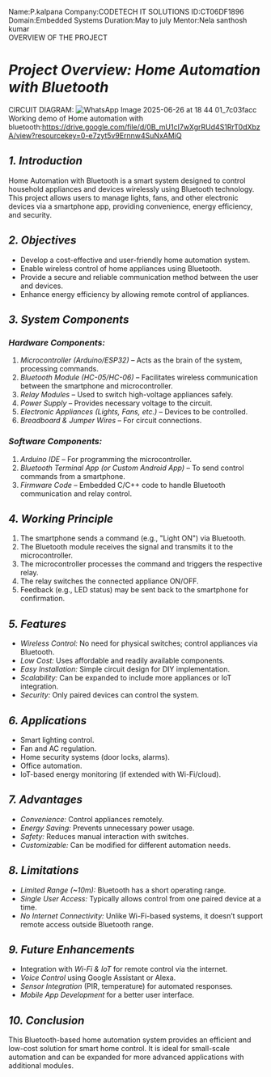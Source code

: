 Name:P.kalpana
Company:CODETECH IT SOLUTIONS
ID:CT06DF1896
Domain:Embedded Systems
Duration:May to july
Mentor:Nela santhosh kumar  
OVERVIEW OF THE PROJECT
# *Project Overview: Home Automation with Bluetooth*
CIRCUIT DIAGRAM: ![WhatsApp Image 2025-06-26 at 18 44 01_7c03facc](https://github.com/user-attachments/assets/cfd2e09a-021a-4fdf-9672-cd413e02bbea)
 Working demo of Home automation with bluetooth:https://drive.google.com/file/d/0B_mU1cI7wXgrRUd4S1RrT0dXbzA/view?resourcekey=0-e7zyt5v9Ernnw4SuNxAMiQ
## *1. Introduction*
Home Automation with Bluetooth is a smart system designed to control household appliances and devices wirelessly using Bluetooth technology. This project allows users to manage lights, fans, and other electronic devices via a smartphone app, providing convenience, energy efficiency, and security.

## *2. Objectives*
- Develop a cost-effective and user-friendly home automation system.
- Enable wireless control of home appliances using Bluetooth.
- Provide a secure and reliable communication method between the user and devices.
- Enhance energy efficiency by allowing remote control of appliances.

## *3. System Components*
### *Hardware Components:*
1. *Microcontroller (Arduino/ESP32)* – Acts as the brain of the system, processing commands.
2. *Bluetooth Module (HC-05/HC-06)* – Facilitates wireless communication between the smartphone and microcontroller.
3. *Relay Modules* – Used to switch high-voltage appliances safely.
4. *Power Supply* – Provides necessary voltage to the circuit.
5. *Electronic Appliances (Lights, Fans, etc.)* – Devices to be controlled.
6. *Breadboard & Jumper Wires* – For circuit connections.

### *Software Components:*
1. *Arduino IDE* – For programming the microcontroller.
2. *Bluetooth Terminal App (or Custom Android App)* – To send control commands from a smartphone.
3. *Firmware Code* – Embedded C/C++ code to handle Bluetooth communication and relay control.

## *4. Working Principle*
1. The smartphone sends a command (e.g., "Light ON") via Bluetooth.
2. The Bluetooth module receives the signal and transmits it to the microcontroller.
3. The microcontroller processes the command and triggers the respective relay.
4. The relay switches the connected appliance ON/OFF.
5. Feedback (e.g., LED status) may be sent back to the smartphone for confirmation.

## *5. Features*
- *Wireless Control:* No need for physical switches; control appliances via Bluetooth.
- *Low Cost:* Uses affordable and readily available components.
- *Easy Installation:* Simple circuit design for DIY implementation.
- *Scalability:* Can be expanded to include more appliances or IoT integration.
- *Security:* Only paired devices can control the system.

## *6. Applications*
- Smart lighting control.
- Fan and AC regulation.
- Home security systems (door locks, alarms).
- Office automation.
- IoT-based energy monitoring (if extended with Wi-Fi/cloud).

## *7. Advantages*
- *Convenience:* Control appliances remotely.
- *Energy Saving:* Prevents unnecessary power usage.
- *Safety:* Reduces manual interaction with switches.
- *Customizable:* Can be modified for different automation needs.

## *8. Limitations*
- *Limited Range (~10m):* Bluetooth has a short operating range.
- *Single User Access:* Typically allows control from one paired device at a time.
- *No Internet Connectivity:* Unlike Wi-Fi-based systems, it doesn’t support remote access outside Bluetooth range.

## *9. Future Enhancements*
- Integration with *Wi-Fi & IoT* for remote control via the internet.
- *Voice Control* using Google Assistant or Alexa.
- *Sensor Integration* (PIR, temperature) for automated responses.
- *Mobile App Development* for a better user interface.

## *10. Conclusion*
This Bluetooth-based home automation system provides an efficient and low-cost solution for smart home control. It is ideal for small-scale automation and can be expanded for more advanced applications with additional modules.
